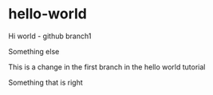 # hello-world
Hi world - github branch1


Something else 

This is a change in the first branch in the hello world tutorial

Something that is right
